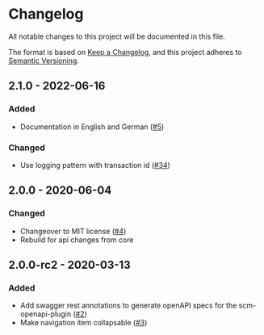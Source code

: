 # Changelog
All notable changes to this project will be documented in this file.

The format is based on [Keep a Changelog](https://keepachangelog.com/en/1.0.0/),
and this project adheres to [Semantic Versioning](https://semver.org/spec/v2.0.0.html).

## 2.1.0 - 2022-06-16
### Added
- Documentation in English and German ([#5](https://github.com/scm-manager/scm-support-plugin/pull/5))

### Changed
- Use logging pattern with transaction id ([#34](https://github.com/scm-manager/scm-support-plugin/pull/34))

## 2.0.0 - 2020-06-04
### Changed
- Changeover to MIT license ([#4](https://github.com/scm-manager/scm-support-plugin/pull/4))
- Rebuild for api changes from core

## 2.0.0-rc2 - 2020-03-13
### Added
- Add swagger rest annotations to generate openAPI specs for the scm-openapi-plugin ([#2](https://github.com/scm-manager/scm-support-plugin/pull/2))
- Make navigation item collapsable ([#3](https://github.com/scm-manager/scm-support-plugin/pull/3))

